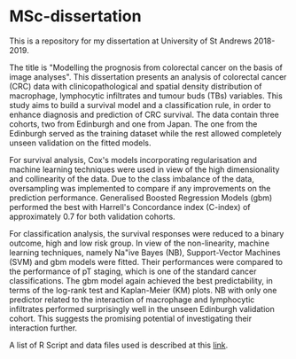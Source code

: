 # MSc-dissertation
This is a repository for my dissertation at University of St Andrews 2018-2019. 

The title is "Modelling the prognosis from colorectal cancer on the basis of image analyses". This dissertation presents an analysis of colorectal cancer (CRC) data with clinicopathological and spatial density distribution of macrophage, lymphocytic infiltrates and tumour buds (TBs) variables. This study aims to build a survival model and a classification rule, in order to enhance diagnosis and prediction of CRC survival. The data contain three cohorts, two from Edinburgh and one from Japan. The one from the Edinburgh served as the training dataset while the rest allowed completely unseen validation on the fitted models.

For survival analysis, Cox's models incorporating regularisation and machine learning techniques were used in view of the high dimensionality and collinearity of the data. Due to the class imbalance of the data, oversampling was implemented to compare if any improvements on the prediction performance. Generalised Boosted Regression Models (gbm) performed the best with Harrell's Concordance index (C-index) of approximately 0.7 for both validation cohorts. 

For classification analysis, the survival responses were reduced to a binary outcome, high and low risk group. In view of the non-linearity, machine learning techniques, namely Na\"ive Bayes (NB), Support-Vector Machines (SVM) and gbm models were fitted. Their performances were compared to the performance of pT staging, which is one of the standard cancer classifications. The gbm model again achieved the best predictability, in terms of the log-rank test and Kaplan-Meier (KM) plots. NB with only one predictor related to the interaction of macrophage and lymphocytic infiltrates performed surprisingly well in the unseen Edinburgh validation cohort. This suggests the promising potential of investigating their interaction further.

A list of R Script and data files used is described at this [link](../Rlist).
